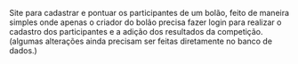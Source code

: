 Site para cadastrar e pontuar os participantes de um bolão, feito de maneira simples onde apenas o criador do bolão precisa fazer login para realizar o cadastro dos participantes e a adição dos resultados da competição. (algumas alterações ainda precisam ser feitas diretamente no banco de dados.)